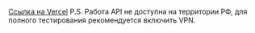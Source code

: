 [Ссылка на Vercel](https://movieappkata-ilyarozhkov.vercel.app/ "todoApp на Vercel")
P.S. Работа API не доступна на территории РФ, для полного тестирования рекомендуется включить VPN.
